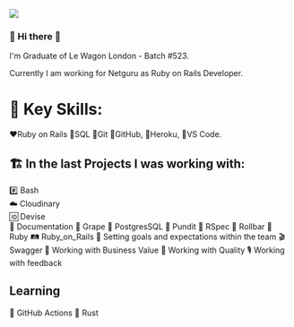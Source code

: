 ![](https://komarev.com/ghpvc/?username=GWiktorzak&color=blue&style=plastic&label=👁)
### 👋 Hi there 👋
I'm Graduate of Le Wagon London - Batch #523. 

Currently I am working for Netguru as Ruby on Rails Developer.

# 🕺 Key Skills:
❤️Ruby on Rails 💙SQL 🧡Git 🖤GitHub, 💜Heroku, 🤍VS Code.

## 🏗 In the last Projects I was working with:
#️⃣ Bash                                                 
☁️ Cloudinary                                       
🆔 Devise                                             
📄 Documentation 
🍇 Grape 
🐘 PostgresSQL 
🔐 Pundit 
🧪 RSpec 
🎢 Rollbar 
💎 Ruby 
🛤 Ruby_on_Rails 
🎯 Setting goals and expectations within the team 
🎬 Swagger 
🗽 Working with Business Value 
🥇 Working with Quality 
🎙 Working with feedback

## Learning
🌱 GitHub Actions
🌱 Rust

